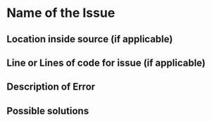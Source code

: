 # Name of the Issue

## Location inside source (if applicable)

## Line or Lines of code for issue (if applicable)

## Description of Error

## Possible solutions
